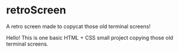 # retroScreen
A retro screen made to copycat those old terminal screens! 

Hello! This is one basic HTML + CSS small project copying those old terminal screens. 
